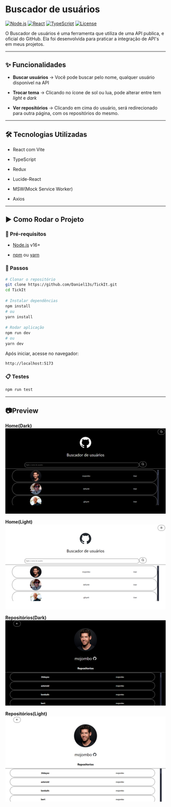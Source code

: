 # Buscador de usuários

[![Node.js](https://img.shields.io/badge/Node.js-v16%2B-green)](https://nodejs.org/)  [![React](https://img.shields.io/badge/React-Vite-blue)](https://vitejs.dev/)  [![TypeScript](https://img.shields.io/badge/TypeScript-5.x-blue)](https://www.typescriptlang.org/)  [![License](https://img.shields.io/badge/license-MIT-purple)](https://github.com/Daniel13s/buscador-de-usuarios/blob/main/LICENSE)

O Buscador de usuários é uma ferramenta que utiliza de uma API publica, e oficial do GitHub. Ela foi desenvolvida para praticar a integração de API's em meus projetos.

---

## ✨ Funcionalidades
- **Buscar usuários** → Você pode buscar pelo nome, qualquer usuário disponível na API
	
- **Trocar tema** → Clicando no ícone de sol ou lua, pode alterar entre tem *light* e *dark*
	
- **Ver repositórios** → Clicando em cima do usuário, será redirecionado para outra página, com os repositórios do mesmo.


---

## 🛠️ Tecnologias Utilizadas
- React com Vite
	
- TypeScript
	
- Redux
	
- Lucide-React
	
- MSW(Mock Service Worker)
	
- Axios


---

## ▶️ Como Rodar o Projeto

### 🔧 Pré-requisitos

- [Node.js](https://nodejs.org/) v16+
    
- [npm](https://www.npmjs.com/) ou [yarn](https://yarnpkg.com/)
    

### 🚀 Passos

```bash
# Clonar o repositório
git clone https://github.com/Daniel13s/TickIt.git
cd TickIt

# Instalar dependências
npm install
# ou
yarn install

# Rodar aplicação
npm run dev
# ou
yarn dev
```

Após iniciar, acesse no navegador:

```
http://localhost:5173
```

### 📋 Testes

```bash
npm run test
```
---
## 📷Preview

**Home(Dark)**
<img src="./images/homeDark.png"/>

**Home(Light)**
<img src="./images/homeLight.png"/>

**Repositórios(Dark)**
<img src="./images/repositoriosDark.png"/>

**Repositórios(Light)**
<img src="./images/ropositoriosLight.png"/>